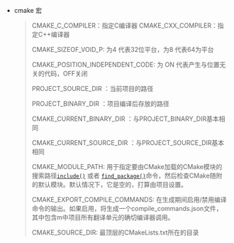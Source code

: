 * cmake 宏

  > CMAKE_C_COMPILER：指定C编译器
  > CMAKE_CXX_COMPILER：指定C++编译器
  >
  > CMAKE_SIZEOF_VOID_P:  为4 代表32位平台，为8 代表64为平台
  >
  > CMAKE_POSITION_INDEPENDENT_CODE: 为 ON 代表产生与位置无关的代码，OFF关闭
  >
  > PROJECT_SOURCE_DIR ：当前项目的路径
  >
  > PROJECT_BINARY_DIR ：项目编译后存放的路径
  >
  > CMAKE_CURRENT_BINARY_DIR ：与PROJECT_BINARY_DIR基本相同
  >
  > CMAKE_CURRENT_SOURCE_DIR ：与PROJECT_SOURCE_DIR基本相同
  >
  > CMAKE_MODULE_PATH: 用于指定要由CMake加载的CMake模块的搜索路径[`include()`](https://cmake.org/cmake/help/v3.5/command/include.html#command:include) 或者 [`find_package()`](https://cmake.org/cmake/help/v3.5/command/find_package.html#command:find_package)命令，然后检查CMake随附的默认模块。默认情况下，它是空的，打算由项目设置。
  >
  > CMAKE_EXPORT_COMPILE_COMMANDS: 在生成期间启用/禁用编译命令的输出。如果启用，将生成一个compile_commands.json文件，其中包含m中项目所有翻译单元的确切编译器调用。
  >
  > CMAKE_SOURCE_DIR: 最顶层的CMakeLists.txt所在的目录 